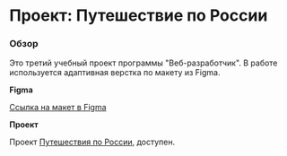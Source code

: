 # Проект: Путешествие по России

### Обзор
Это третий учебный проект программы "Веб-разработчик". В работе используется адаптивная верстка по макету из Figma. 

**Figma**

[Ссылка на макет в Figma](https://www.figma.com/file/5S2WSbEFL6awjVWJ0NWL8Q/Sprint-3_-Russia-_-desktop-mobile?node-id=28503%3A0)

**Проект**

Проект [Путешествия по России]( ), доступен.
